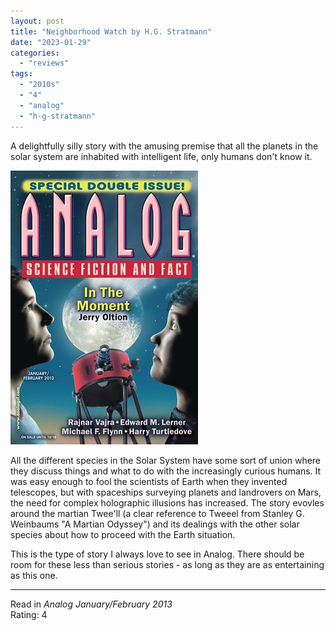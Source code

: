 ```yaml
---
layout: post
title: "Neighborhood Watch by H.G. Stratmann"
date: "2023-01-29"
categories:
  - "reviews"
tags:
  - "2010s"
  - "4"
  - "analog"
  - "h-g-stratmann"
---
```


A delightfully silly story with the amusing premise that all the planets in the solar system are inhabited with intelligent life, only humans don't know it.

![](/assets/images/img_8553.jpg)

All the different species in the Solar System have some sort of union where they discuss things and what to do with the increasingly curious humans. It was easy enough to fool the scientists of Earth when they invented telescopes, but with spaceships surveying planets and landrovers on Mars, the need for complex holographic illusions has increased. The story evovles around the martian Twee'll (a clear reference to Tweeel from Stanley G. Weinbaums "A Martian Odyssey") and its dealings with the other solar species about how to proceed with the Earth situation.

This is the type of story I always love to see in Analog. There should be room for these less than serious stories - as long as they are as entertaining as this one.

* * *

Read in _Analog January/February 2013_\
Rating: 4
